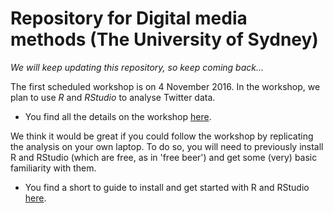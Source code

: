 # Repository for Digital media methods (The University of Sydney)

*We will keep updating this repository, so keep coming back...*

The first scheduled workshop is on 4 November 2016. In the workshop, we plan to use *R* and *RStudio* to analyse Twitter data.

* You find all the details on the workshop [here](ws01/ws01.md).

We think it would be great if you could follow the workshop by replicating the analysis on your own laptop. To do so, you will need to previously install R and RStudio (which are free, as in 'free beer') and get some (very) basic familiarity with them.

* You find a short to guide to install and get started with R and RStudio [here](ws00/ws00.md).

